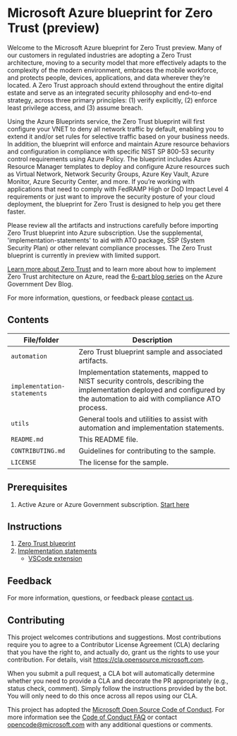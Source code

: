# Microsoft Azure blueprint for Zero Trust (preview)

Welcome to the Microsoft Azure blueprint for Zero Trust preview. Many of our customers in regulated industries are adopting a Zero Trust architecture, moving to a security model that more effectively adapts to the complexity of the modern environment, embraces the mobile workforce, and protects people, devices, applications, and data wherever they’re located. A Zero Trust approach should extend throughout the entire digital estate and serve as an integrated security philosophy and end-to-end strategy, across three primary principles: (1) verify explicitly, (2) enforce least privilege access, and (3) assume breach.

Using the Azure Blueprints service, the Zero Trust blueprint will first configure your VNET to deny all network traffic by default, enabling you to extend it and/or set rules for selective traffic based on your business needs. In addition, the blueprint will enforce and maintain Azure resource behaviors and configuration in compliance with specific NIST SP 800-53 security control requirements using Azure Policy. The blueprint includes Azure Resource Manager templates to deploy and configure Azure resources such as Virtual Network, Network Security Groups, Azure Key Vault, Azure Monitor, Azure Security Center, and more. If you’re working with applications that need to comply with FedRAMP High or DoD Impact Level 4 requirements or just want to improve the security posture of your cloud deployment, the blueprint for Zero Trust is designed to help you get there faster.

Please review all the artifacts and instructions carefully before importing Zero Trust blueprint into Azure subscription. Use the supplemental, 'implementation-statements' to aid with ATO package, SSP (System Security Plan) or other relevant compliance processes. The Zero Trust blueprint is currently in preview with limited support.

[Learn more about Zero Trust](https://www.microsoft.com/en-us/security/business/zero-trust) and to learn more about how to implement Zero Trust architecture on Azure, read the [6-part blog series](https://devblogs.microsoft.com/azuregov/implementing-zero-trust-with-microsoft-azure-identity-and-access-management-1-of-6/) on the Azure Government Dev Blog.

For more information, questions, or feedback please [contact us](https://aka.ms/zerotrust-blueprint-feedback).

## Contents

| File/folder       | Description                                |
|-------------------|--------------------------------------------|
| `automation`      | Zero Trust blueprint sample and associated artifacts.                        |
| `implementation-statements`      | Implementation statements, mapped to NIST security controls, describing the implementation deployed and configured by the automation to aid with compliance ATO process.                         |
| `utils`      | General tools and utilities to assist with automation and implementation statements.                         |
| `README.md`       | This README file.                          |
| `CONTRIBUTING.md` | Guidelines for contributing to the sample. |
| `LICENSE`         | The license for the sample.                |

## Prerequisites

1. Active Azure or Azure Government subscription. [Start here](https://azure.microsoft.com/en-us/)

## Instructions

1. [Zero Trust blueprint](/automation/zero-trust-architecture/README.md)
2. [Implementation statements](/implementation-statements/README.md)
    * [VSCode extension](/utils/authoring-assistant/README.md)

## Feedback

For more information, questions, or feedback please [contact us](https://aka.ms/zerotrust-blueprint-feedback).

## Contributing

This project welcomes contributions and suggestions.  Most contributions require you to agree to a
Contributor License Agreement (CLA) declaring that you have the right to, and actually do, grant us
the rights to use your contribution. For details, visit https://cla.opensource.microsoft.com.

When you submit a pull request, a CLA bot will automatically determine whether you need to provide
a CLA and decorate the PR appropriately (e.g., status check, comment). Simply follow the instructions
provided by the bot. You will only need to do this once across all repos using our CLA.

This project has adopted the [Microsoft Open Source Code of Conduct](https://opensource.microsoft.com/codeofconduct/).
For more information see the [Code of Conduct FAQ](https://opensource.microsoft.com/codeofconduct/faq/) or
contact [opencode@microsoft.com](mailto:opencode@microsoft.com) with any additional questions or comments.
